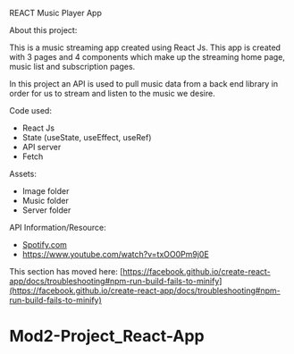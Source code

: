REACT Music Player App

About this project:

This is a music streaming app created using React Js. This app is created with 3 pages and 4 components which make up the streaming home page, music list and subscription pages.

In this project an API is used to pull music data from a back end library in order for us to stream and listen to the music we desire.

Code used:

- React Js
- State (useState, useEffect, useRef)
- API server
- Fetch

Assets:

- Image folder
- Music folder
- Server folder


API Information/Resource:

- [Spotify.com](https://developer.spotify.com/documentation/web-api/)
- https://www.youtube.com/watch?v=txOO0Pm9j0E



This section has moved here: [https://facebook.github.io/create-react-app/docs/troubleshooting#npm-run-build-fails-to-minify](https://facebook.github.io/create-react-app/docs/troubleshooting#npm-run-build-fails-to-minify)
# Mod2-Project_React-App

